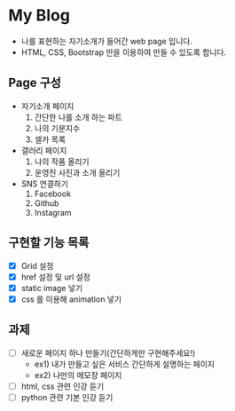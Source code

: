 # My Blog
- 나를 표현하는 자기소개가 들어간 web page 입니다.
- HTML, CSS, Bootstrap 만을 이용하여 만들 수 있도록 합니다.

## Page 구성
- 자기소개 페이지
  1. 간단한 나를 소개 하는 파트
  2. 나의 기분지수
  3. 셀카 목록
- 갤러리 페이지
  1. 나의 작품 올리기
  2. 운영진 사진과 소개 올리기
- SNS 연결하기
  1. Facebook
  2. Github
  3. Instagram
  
## 구현할 기능 목록
- [x] Grid 설정 
- [x] href 설정 및 url 설정
- [x] static image 넣기
- [x] css 를 이용해 animation 넣기

## 과제
- [ ] 새로운 페이지 하나 만들기(간단하게만 구현해주세요!)
  - ex1) 내가 만들고 싶은 서비스 간단하게 설명하는 페이지
  - ex2) 나만의 메모장 페이지
- [ ] html, css 관련 인강 듣기 
- [ ] python 관련 기본 인강 듣기 
